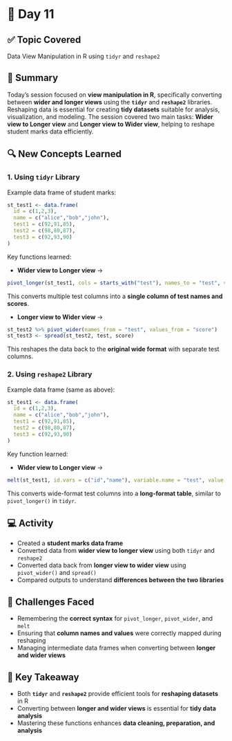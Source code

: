 # 📘 Day 11

## ✅ Topic Covered
Data View Manipulation in R using `tidyr` and `reshape2`

## 🧠 Summary
Today’s session focused on **view manipulation in R**, specifically converting between **wider and longer views** using the **`tidyr`** and **`reshape2`** libraries. Reshaping data is essential for creating **tidy datasets** suitable for analysis, visualization, and modeling. The session covered two main tasks: **Wider view to Longer view** and **Longer view to Wider view**, helping to reshape student marks data efficiently.

## 🔍 New Concepts Learned
### **1. Using `tidyr` Library**
Example data frame of student marks:  
```r
st_test1 <- data.frame(
  id = c(1,2,3),
  name = c("alice","bob","john"),
  test1 = c(92,91,85),
  test2 = c(98,80,87),
  test3 = c(92,93,90)
)
```

Key functions learned:

* **Wider view to Longer view** →
```r
pivot_longer(st_test1, cols = starts_with("test"), names_to = "test", values_to = "score")
```
This converts multiple test columns into a **single column of test names and scores**.

* **Longer view to Wider view** →
```r
st_test2 %>% pivot_wider(names_from = "test", values_from = "score")
st_test3 <- spread(st_test2, test, score)
```
This reshapes the data back to the **original wide format** with separate test columns.

### **2. Using `reshape2` Library**

Example data frame (same as above):
```r
st_test1 <- data.frame(
  id = c(1,2,3),
  name = c("alice","bob","john"),
  test1 = c(92,91,85),
  test2 = c(98,80,87),
  test3 = c(92,93,90)
)
```

Key function learned:

* **Wider view to Longer view** →
```r
melt(st_test1, id.vars = c("id","name"), variable.name = "test", value.name = "score")
```
This converts wide-format test columns into a **long-format table**, similar to `pivot_longer()` in `tidyr`.

## 💻 Activity

* Created a **student marks data frame**
* Converted data from **wider view to longer view** using both `tidyr` and `reshape2`
* Converted data back from **longer view to wider view** using `pivot_wider()` and `spread()`
* Compared outputs to understand **differences between the two libraries**

## 🤔 Challenges Faced

* Remembering the **correct syntax** for `pivot_longer`, `pivot_wider`, and `melt`
* Ensuring that **column names and values** were correctly mapped during reshaping
* Managing intermediate data frames when converting between **longer and wider views**

## 🎯 Key Takeaway

* Both **`tidyr`** and **`reshape2`** provide efficient tools for **reshaping datasets** in R
* Converting between **longer and wider views** is essential for **tidy data analysis**
* Mastering these functions enhances **data cleaning, preparation, and analysis**
